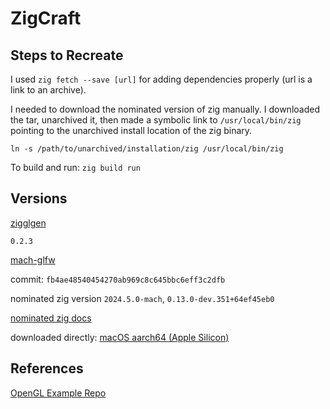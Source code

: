 # ZigCraft

## Steps to Recreate

I used `zig fetch --save [url]` for adding dependencies properly (url is a link to an archive).

I needed to download the nominated version of zig manually. I downloaded the tar, unarchived it, then made a symbolic link to `/usr/local/bin/zig` pointing to the unarchived install location of the zig binary.

```
ln -s /path/to/unarchived/installation/zig /usr/local/bin/zig
```

To build and run: `zig build run`

## Versions

[zigglgen](https://github.com/castholm/zigglgen/releases)

`0.2.3`

[mach-glfw](https://github.com/slimsag/mach-glfw)

commit: `fb4ae48540454270ab969c8c645bbc6eff3c2dfb`

nominated zig version `2024.5.0-mach`, `0.13.0-dev.351+64ef45eb0`

[nominated zig docs](https://machengine.org/docs/nominated-zig/)

downloaded directly: [macOS aarch64 (Apple Silicon)](zig-macos-aarch64-0.13.0-dev.351+64ef45eb0.tar.xz)

## References

[OpenGL Example Repo](https://github.com/slimsag/mach-glfw-opengl-example/tree/main)

